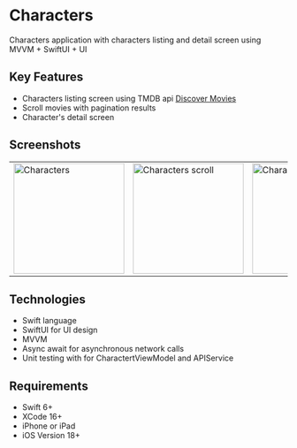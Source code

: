 # Characters
Characters application with characters listing and detail screen using MVVM + SwiftUI + UI

## Key Features
- Characters listing screen using TMDB api [Discover Movies](https://developers.themoviedb.org/3/discover/movie-discover)
- Scroll movies with pagination results
- Character's detail screen 

## Screenshots
<table>
    <td><img src="Screenshots/character_list.png" alt="Characters" width="200"/></td>
    <td><img src="Screenshots/character_list_scroll.png" alt="Characters scroll" width="200"/></td>
    <td><img src="Screenshots/character_detail.png" alt="Character's Detail" width="200"/></td>
</table>

## Technologies
- Swift language
- SwiftUI for UI design
- MVVM 
- Async await for asynchronous network calls
- Unit testing with  for CharactertViewModel and APIService

## Requirements
- Swift 6+
- XCode 16+
- iPhone or iPad
- iOS Version 18+

